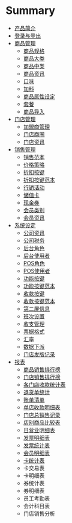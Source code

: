 # Summary

* [产品简介](README.md)
* [登录与登出](chapter1.md)
* [商品管理](chapter2.md)
   * [商品规格](shang_pin_gui_ge.md)
   * [商品大类](shang_pin_da_lei.md)
   * [商品中类](shang_pin_zhong_lei.md)
   * [商品资讯](shang_pin_zi_xun.md)
   * [口味](kou_wei.md)
   * [加料](jia_liao.md)
   * [商品属性设定](shang_pin_shu_xing_she_ding.md)
   * [套餐](tao_can.md)
   * [商品导入](shang_pin_dao_ru.md)
* [门店管理](chapter3.md)
   * [加盟商管理](jia_meng_shang_guan_li.md)
   * [门店商圈](men_dian_shang_quan.md)
   * [门店资讯](men_dian_zi_xun.md)
* [销售管理](chapter4.md)
   * [销售范本](xiao_shou_fan_ben.md)
   * [价格策略](jia_ge_ce_lve.md)
   * [折扣按键](zhe_kou_an_jian.md)
   * [折扣按键范本](zhe_kou_an_jian_fan_ben.md)
   * [行销活动](xing_xiao_huo_dong.md)
   * [储值卡](chu_zhi_qia.md)
   * [现金券](xian_jin_quan.md)
   * [会员类别](hui_yuan_lei_bie.md)
   * [会员资讯](hui_yuan_zi_xun.md)
* [系统设定](xi_tong_she_ding.md)
   * [公司资讯](gong_si_zi_xun.md)
   * [公司税务](gong_si_shui_wu.md)
   * [后台角色](hou_tai_jiao_se.md)
   * [后台使用者](hou_tai_shi_yong_zhe.md)
   * [POS角色](posjiao_se.md)
   * [POS使用者](posshi_yong_zhe.md)
   * [功能按键](gong_neng_an_jian.md)
   * [功能按键范本](gong_neng_an_jian_fan_ben.md)
   * [收款按键](shou_kuan_an_jian.md)
   * [收款按键范本](shou_kuan_an_jian_fan_ben.md)
   * [第二屏信息](di_er_ping_xin_xi.md)
   * [班次设置](ban_ci_she_zhi.md)
   * [收支管理](shou_zhi_guan_li.md)
   * [票据格式](piao_ju_ge_shi.md)
   * [汇率](hui_lv.md)
   * [数据下派](shu_ju_xia_pai.md)
   * [门店发版记录](men_dian_fa_ban_ji_lu.md)
* [报表](bao_biao.md)
   * [商品销售排行榜](shang_pin_xiao_shou_pai_xing_bang.md)
   * [门店销售排行榜](men_dian_xiao_shou_pai_xing_bang.md)
   * [各门店收款统计表](ge_men_dian_shou_kuan_tong_ji_biao.md)
   * [退货单统计](tui_huo_dan_tong_ji.md)
   * [账单清单](zhang_dan_qing_dan.md)
   * [单店收款明细表](dan_dian_shou_kuan_ming_xi_biao.md)
   * [门店总销售记录](men_dian_zong_xiao_shou_ji_lu.md)
   * [店别商品比较表](dian_bie_shang_pin_bi_jiao_biao.md)
   * [日营业明细表](ri_ying_ye_ming_xi_biao.md)
   * [发票明细表](fa_piao_ming_xi_biao.md)
   * [发票统计表](fa_piao_tong_ji_biao.md)
   * [会员明细表](hui_yuan_ming_xi_biao.md)
   * [卡统计表](qia_tong_ji_biao.md)
   * 卡交易表
   * 卡明细表
   * 券统计表
   * 券明细表
   * 员工考勤表
   * 会计科目表
   * 门店销售分析

